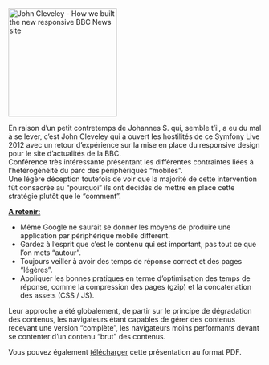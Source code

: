 
<div class="ngg-gallery-singlepic-image ngg-left" style="max-width: 216px">
  <a href="http://old-blog.elao.dev/wp-content/gallery/sflive2012/img_4281.jpg"
		     title=""
             data-src="http://old-blog.elao.dev/wp-content/gallery/sflive2012/img_4281.jpg"
             data-thumbnail="http://old-blog.elao.dev/wp-content/gallery/sflive2012/thumbs/thumbs_img_4281.jpg"
             data-image-id="13"
             data-title="John Cleveley - How we built the new responsive BBC News site"
             data-description=""
             target='_self'
             class="shutterset_f6a244bc502410d329fa0ef897e748dd"> <img class="ngg-singlepic"
             src="http://www.elao.com/blog/nextgen-image/13/320x240x100/39687ea38206d5834b2c987b0a337cd5"
             alt="John Cleveley - How we built the new responsive BBC News site"
             title="John Cleveley - How we built the new responsive BBC News site"
              width="216" /> </a>
</div>

<span></span> En raison d&#8217;un petit contretemps de Johannes S. qui, semble t&#8217;il, a eu du mal à se lever, c&#8217;est John Cleveley qui a ouvert les hostilités de ce Symfony Live 2012 avec un retour d&#8217;expérience sur la mise en place du responsive design pour le site d&#8217;actualités de la BBC.  
Conférence très intéressante présentant les différentes contraintes liées à l&#8217;hétérogénéité du parc des périphériques &#8220;mobiles&#8221;.  
Une légère déception toutefois de voir que la majorité de cette intervention fût consacrée au &#8220;pourquoi&#8221; ils ont décidés de mettre en place cette stratégie plutôt que le &#8220;comment&#8221;.

**<u>A retenir:</u>**

- Même Google ne saurait se donner les moyens de produire une application par périphérique mobile différent.  
- Gardez à l&#8217;esprit que c&#8217;est le contenu qui est important, pas tout ce que l&#8217;on mets &#8220;autour&#8221;.  
- Toujours veiller à avoir des temps de réponse correct et des pages &#8220;légères&#8221;.  
- Appliquer les bonnes pratiques en terme d&#8217;optimisation des temps de réponse, comme la compression des pages (gzip) et la concatenation des assets (CSS / JS).

Leur approche a été globalement, de partir sur le principe de dégradation des contenus, les navigateurs étant capables de gérer des contenus recevant une version &#8220;complète&#8221;, les navigateurs moins performants devant se contenter d&#8217;un contenu &#8220;brut&#8221; des contenus.



Vous pouvez également [télécharger][1] cette présentation au format PDF.

 [1]: http://www.elao.com/blog/wp-content/uploads/sflive2012/bbcnews.pdf
